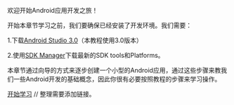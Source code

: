欢迎开始Android应用开发之旅！

开始本章节学习之前，我们要确保已经安装了开发环境。我们需要：

1.下载[Android Studio 3.0](https://developer.android.com/studio/index.html)（本教程使用3.0版本）

2.使用[SDK Manager](https://developer.android.com/studio/intro/update.html)下载最新的SDK tools和Platforms。

本章节通过向导的方式来逐步创建一个小型的Android应用，通过这些步骤来教我们一些Android开发的基础概念，因此你很有必要按照教程的步骤来学习操作。

[开始学习]()
// 整理需要添加链接。